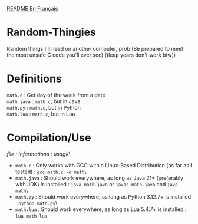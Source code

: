 [README En Français](https://github.com/Unikamo/Random-Thingies/blob/main/frREADME.md)

# Random-Thingies
Random things I'll need on another computer, prob
(Be prepared to meet the most unsafe C code you'll ever see)
((leap years don't work btw))

# Definitions
`math.c` : Get day of the week from a date\
`math.java` : `math.c`, but in Java\
`math.py` : `math.c`, but in Python\
`math.lua` : `math.c`, but in Lua

# Compilation/Use
*file : informations : usage*\

+ `math.c` : Only works with GCC with a Linux-Based Distribution (as far as I tested) : `gcc math.c -o math`\
+ `math.java` : Should work everywhere, as long as Java 21+ (preferably with JDK) is installed : `java math.java` or `javac math.java` and `java math`\
+ `math.py` : Should work everywhere, as long as Python 3.12.7+ is installed : `python math.py`\
+ `math.lua` : Should work everywhere, as long as Lua 5.4.7+ is installed : `lua math.lua`
